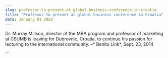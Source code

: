 ```yaml
---
slug: professor-to-present-at-global-business-conference-in-croatia
title: "Professor to present at global business conference in Croatia"
date: January 01 2020
---
```


 
<p>
  Dr. Murray Millson, director of the MBA program and professor of marketing at
  CSUMB is leaving for Dubrovnic, Croatia, to continue his passion for lecturing
  to the international community. –* Benito Link*, Sept. 23, 2014
</p>
```
